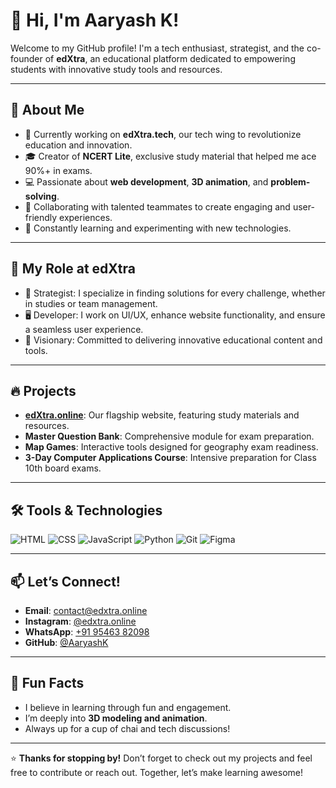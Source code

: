# 👋 Hi, I'm Aaryash K!

Welcome to my GitHub profile! I'm a tech enthusiast, strategist, and the co-founder of **edXtra**, an educational platform dedicated to empowering students with innovative study tools and resources.  

---

## 🌟 About Me
- 🔭 Currently working on **edXtra.tech**, our tech wing to revolutionize education and innovation.
- 🎓 Creator of **NCERT Lite**, exclusive study material that helped me ace 90%+ in exams.
- 💻 Passionate about **web development**, **3D animation**, and **problem-solving**.
- 🤝 Collaborating with talented teammates to create engaging and user-friendly experiences.
- 🌱 Constantly learning and experimenting with new technologies.

---

## 💼 My Role at edXtra
- 🧩 Strategist: I specialize in finding solutions for every challenge, whether in studies or team management.
- 🖥️ Developer: I work on UI/UX, enhance website functionality, and ensure a seamless user experience.
- 🎯 Visionary: Committed to delivering innovative educational content and tools.

---

## 🔥 Projects
- **[edXtra.online](https://edxtra.online)**: Our flagship website, featuring study materials and resources.
- **Master Question Bank**: Comprehensive module for exam preparation.
- **Map Games**: Interactive tools designed for geography exam readiness.
- **3-Day Computer Applications Course**: Intensive preparation for Class 10th board exams.

---

## 🛠️ Tools & Technologies
![HTML](https://img.shields.io/badge/-HTML5-E34F26?logo=html5&logoColor=white)
![CSS](https://img.shields.io/badge/-CSS3-1572B6?logo=css3&logoColor=white)
![JavaScript](https://img.shields.io/badge/-JavaScript-F7DF1E?logo=javascript&logoColor=black)
![Python](https://img.shields.io/badge/-Python-3776AB?logo=python&logoColor=white)
![Git](https://img.shields.io/badge/-Git-F05032?logo=git&logoColor=white)
![Figma](https://img.shields.io/badge/-Figma-F24E1E?logo=figma&logoColor=white)

---

## 📫 Let’s Connect!
- **Email**: [contact@edxtra.online](mailto:contact@edxtra.online)
- **Instagram**: [@edxtra.online](https://instagram.com/edxtra.online)
- **WhatsApp**: [+91 95463 82098](https://wa.me/919546382098)
- **GitHub**: [@AaryashK](https://github.com/AaryashK)

---

## 🎉 Fun Facts
- I believe in learning through fun and engagement.
- I’m deeply into **3D modeling and animation**.
- Always up for a cup of chai and tech discussions!

---

⭐️ **Thanks for stopping by!** Don’t forget to check out my projects and feel free to contribute or reach out. Together, let’s make learning awesome!
